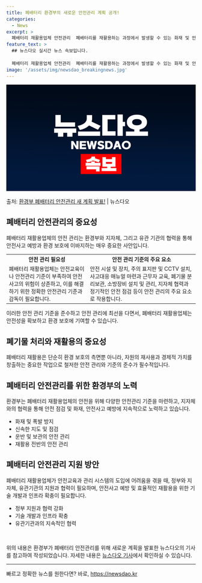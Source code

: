 ```yaml
---
title: 폐배터리 환경부의 새로운 안전관리 계획 공개!
categories:
  - News
excerpt: >
  폐배터리 재활용업체 안전관리  폐배터리를 재활용하는 과정에서 발생할 수 있는 화재 및 안전사고를 예방하기 위…
feature_text: >
  ## 뉴스다오 실시간 뉴스 속보입니다.

  폐배터리 재활용업체 안전관리  폐배터리를 재활용하는 과정에서 발생할 수 있는 화재 및 안전사고를 예방하기 위…
image: '/assets/img/newsdao_breakingnews.jpg'
---
```


![뉴스다오 속보](/assets/img/newsdao_breakingnews.jpg)

<p>출처: <a href="https://newsdao.kr/4511" rel="dofollow">환경부 폐배터리 안전관리 새 계획 발표!</a> | 뉴스다오</p>

<h2 data-ke-size="size26">폐배터리 안전관리의 중요성</h2>
<p data-ke-size="size16">폐배터리 재활용업체의 안전 관리는 환경부와 지자체, 그리고 유관 기관의 협력을 통해 안전사고 예방과 환경 보호에 이바지하는 매우 중요한 사안입니다.</p>
<table>
	<tr>
		<td style="text-align: center; height: 17px;"><b>안전 관리 필요성</b></td>
		<td style="text-align: center; height: 17px;"><b>안전 관리 기준의 주요 요소</b></td>
	</tr>
	<tr>
		<td>폐배터리 재활용업체는 안전교육이나 안전관리 기준이 부족하여 안전사고의 위험이 상존하고, 이를 해결하기 위한 정확한 안전관리 기준과 감독이 필요합니다.</td>
		<td>안전 시설 및 장치, 주의 표지판 및 CCTV 설치, 사고대응 매뉴얼 마련과 근무자 교육, 폐기물 분리보관, 소방장비 설치 및 관리, 지자체 협력과 정기적인 안전 점검 등이 안전 관리의 주요 요소로 작용합니다.</td>
	</tr>
</table>
<p data-ke-size="size16">이러한 안전 관리 기준을 준수하고 안전 관리에 최선을 다면서, 폐배터리 재활용업체는 안전성을 확보하고 환경 보호에 기여할 수 있습니다.</p>

<h2 data-ke-size="size26">폐기물 처리와 재활용의 중요성</h2>
<p data-ke-size="size16">폐배터리 재활용은 단순히 환경 보호의 측면뿐 아니라, 자원의 재사용과 경제적 가치를 창출하는 중요한 작업으로 철저한 안전 관리와 기준의 준수가 필수적입니다.</p>

<h2 data-ke-size="size26">폐배터리 안전관리를 위한 환경부의 노력</h2>
<p data-ke-size="size16">환경부는 폐배터리 재활용업체의 안전을 위해 다양한 안전관리 기준을 마련하고, 지자체와의 협력을 통해 안전 점검 및 화재, 안전사고 예방에 지속적으로 노력하고 있습니다.</p>
<ul>
	<li>화재 및 폭발 방지</li>
	<li>신속한 지도 및 점검</li>
	<li>운반 및 보관의 안전 관리</li>
	<li>재활용 전반의 안전 관리</li>
</ul>

<h2 data-ke-size="size26">폐배터리 안전관리 지원 방안</h2>
<p data-ke-size="size16">폐배터리 재활용업체가 안전교육과 관리 시스템의 도입에 어려움을 겪을 때, 정부와 지자체, 유관기관의 지원과 협력이 필요하며, 안전사고 예방 및 효율적인 재활용을 위한 기술 개발과 인프라 확충이 필요합니다.</p>
<ul>
	<li>정부 지원과 협력 강화</li>
	<li>기술 개발과 인프라 확충</li>
	<li>유관기관과의 지속적인 협력</li>
</ul>

<p data-ke-size="size16">&nbsp;</p>
<p data-ke-size="size16">위의 내용은 환경부가 폐배터리 안전관리를 위해 새로운 계획을 발표한 뉴스다오의 기사를 참고하여 작성되었습니다. 자세한 내용은 <a href="https://newsdao.kr/4511" target="_blank" rel="noopener">뉴스다오 기사</a>에서 확인하실 수 있습니다.</p>
<hr> 

빠르고 정확한 뉴스를 원한다면? 바로, <a href="https://newsdao.kr" rel="dofollow">https://newsdao.kr</a>


    
